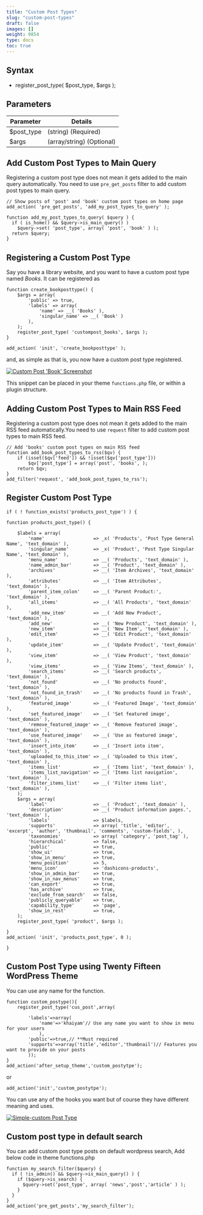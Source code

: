 ```yaml
---
title: "Custom Post Types"
slug: "custom-post-types"
draft: false
images: []
weight: 9854
type: docs
toc: true
---
```


## Syntax
- register_post_type( $post_type, $args );

## Parameters
 | Parameter |  Details  |
 |-----------|-----------|
 | $post_type | (string) (Required)
 | $args      | (array/string) (Optional) 


## Add Custom Post Types to Main Query
Registering a custom post type does not mean it gets added to the main query automatically. You need to use `pre_get_posts` filter to add custom post types to main query.

    // Show posts of 'post' and 'book' custom post types on home page
    add_action( 'pre_get_posts', 'add_my_post_types_to_query' );
    
    function add_my_post_types_to_query( $query ) {
      if ( is_home() && $query->is_main_query() )
        $query->set( 'post_type', array( 'post', 'book' ) );
      return $query;
    }

## Registering a Custom Post Type
Say you have a library website, and you want to have a custom post type named *Books*. It can be registered as

    
    function create_bookposttype() {
        $args = array(
            'public' => true,
            'labels' => array(
                'name' => __( 'Books' ),
                'singular_name' => __( 'Book' )
            ),
        );
        register_post_type( 'custompost_books', $args );
    }
    
    add_action( 'init', 'create_bookposttype' );

   

and, as simple as that is, you now have a custom post type registered.

[![Custom Post 'Book' Screenshot][1]][1]

This snippet can be placed in your theme `functions.php` file, or within a plugin structure.




  [1]: http://i.stack.imgur.com/35Ec7.jpg

## Adding Custom Post Types to Main RSS Feed
Registering a custom post type does not mean it gets added to the main RSS feed automatically.You need to use `request` filter to add custom post types to main RSS feed.

    // Add 'books' custom post types on main RSS feed
    function add_book_post_types_to_rss($qv) {
        if (isset($qv['feed']) && !isset($qv['post_type']))
            $qv['post_type'] = array('post', 'books', );
        return $qv;
    }
    add_filter('request', 'add_book_post_types_to_rss');

## Register Custom Post Type
    if ( ! function_exists('products_post_type') ) {
    
    function products_post_type() {
    
        $labels = array(
            'name'                  => _x( 'Products', 'Post Type General Name', 'text_domain' ),
            'singular_name'         => _x( 'Product', 'Post Type Singular Name', 'text_domain' ),
            'menu_name'             => __( 'Products', 'text_domain' ),
            'name_admin_bar'        => __( 'Product', 'text_domain' ),
            'archives'              => __( 'Item Archives', 'text_domain' ),
            'attributes'            => __( 'Item Attributes', 'text_domain' ),
            'parent_item_colon'     => __( 'Parent Product:', 'text_domain' ),
            'all_items'             => __( 'All Products', 'text_domain' ),
            'add_new_item'          => __( 'Add New Product', 'text_domain' ),
            'add_new'               => __( 'New Product', 'text_domain' ),
            'new_item'              => __( 'New Item', 'text_domain' ),
            'edit_item'             => __( 'Edit Product', 'text_domain' ),
            'update_item'           => __( 'Update Product', 'text_domain' ),
            'view_item'             => __( 'View Product', 'text_domain' ),
            'view_items'            => __( 'View Items', 'text_domain' ),
            'search_items'          => __( 'Search products', 'text_domain' ),
            'not_found'             => __( 'No products found', 'text_domain' ),
            'not_found_in_trash'    => __( 'No products found in Trash', 'text_domain' ),
            'featured_image'        => __( 'Featured Image', 'text_domain' ),
            'set_featured_image'    => __( 'Set featured image', 'text_domain' ),
            'remove_featured_image' => __( 'Remove featured image', 'text_domain' ),
            'use_featured_image'    => __( 'Use as featured image', 'text_domain' ),
            'insert_into_item'      => __( 'Insert into item', 'text_domain' ),
            'uploaded_to_this_item' => __( 'Uploaded to this item', 'text_domain' ),
            'items_list'            => __( 'Items list', 'text_domain' ),
            'items_list_navigation' => __( 'Items list navigation', 'text_domain' ),
            'filter_items_list'     => __( 'Filter items list', 'text_domain' ),
        );
        $args = array(
            'label'                 => __( 'Product', 'text_domain' ),
            'description'           => __( 'Product information pages.', 'text_domain' ),
            'labels'                => $labels,
            'supports'              => array( 'title', 'editor', 'excerpt', 'author', 'thumbnail', 'comments', 'custom-fields', ),
            'taxonomies'            => array( 'category', 'post_tag' ),
            'hierarchical'          => false,
            'public'                => true,
            'show_ui'               => true,
            'show_in_menu'          => true,
            'menu_position'         => 5,
            'menu_icon'             => 'dashicons-products',
            'show_in_admin_bar'     => true,
            'show_in_nav_menus'     => true,
            'can_export'            => true,
            'has_archive'           => true,        
            'exclude_from_search'   => false,
            'publicly_queryable'    => true,
            'capability_type'       => 'page',
            'show_in_rest'          => true,
        );
        register_post_type( 'product', $args );
    
    }
    add_action( 'init', 'products_post_type', 0 );
    
    }

## Custom Post Type  using Twenty Fifteen WordPress Theme
You can use any name for the function.

    function custom_postype(){
        register_post_type('cus_post',array(
    
            'labels'=>array(
                'name'=>'khaiyam'// Use any name you want to show in menu for your users
                ),
            'public'=>true,// **Must required 
            'supports'=>array('title','editor','thumbnail')// Features you want to provide on your posts
            )); 
    }
    add_action('after_setup_theme','custom_postytpe'); 

or

    add_action('init','custom_postytpe');

You can use any of the hooks you want but of course they have different meaning and uses.


[![Simple-custom Post Type ][1]][1]


  [1]: https://i.stack.imgur.com/APbiA.png

## Custom post type in default search
You can add custom post type posts on default wordpress search, Add below code in theme functions.php

    function my_search_filter($query) {
      if ( !is_admin() && $query->is_main_query() ) {
        if ($query->is_search) {
          $query->set('post_type', array( 'news','post','article' ) );
        }
      }
    }
    add_action('pre_get_posts','my_search_filter');

